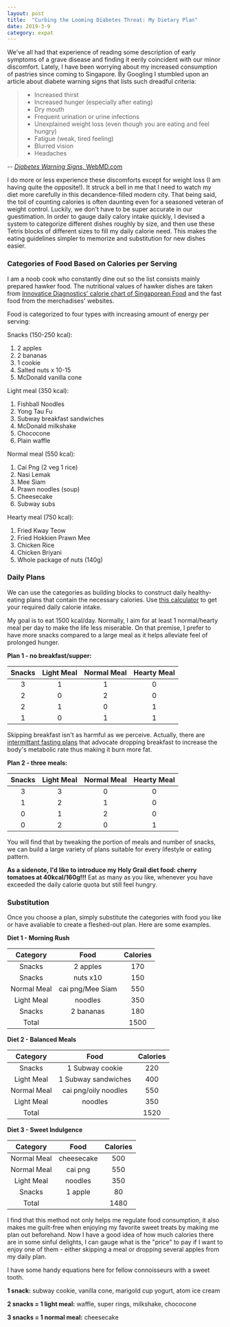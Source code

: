 ```yaml
---
layout: post
title:  "Curbing the Looming Diabetes Threat: My Dietary Plan"
date: 2019-3-9
category: expat
---
```


We've all had that experience of reading some description of early symptoms of a grave disease and finding it eerily coincident with our minor discomfort. Lately, I have been worrying about my increased consumption of pastries since coming to Singapore. By Googling I stumbled upon an article about diabete warning signs that lists such dreadful criteria:
> * Increased thirst
> * Increased hunger (especially after eating)
> * Dry mouth
> * Frequent urination or urine infections
> * Unexplained weight loss (even though you are eating and feel hungry)
> * Fatigue (weak, tired feeling)
> * Blurred vision
> * Headaches

-- [_Diabetes Warning Signs_, WebMD.com](https://www.webmd.com/diabetes/diabetes-warning-signs) 

I do more or less experience these discomforts except for weight loss (I am having quite the opposite!). It struck a bell in me that I need to watch my diet more carefully in this decandence-filled modern city. That being said, the toil of counting calories is often daunting even for a seasoned veteran of weight control. Luckily, we don't have to be super accurate in our guestimation. In order to gauge daily calory intake quickly, I devised a system to categorize different dishes roughly by size, and then use these Tetris blocks of different sizes to fill my daily calorie need. This makes the eating guidelines simpler to memorize and substitution for new dishes easier.

### Categories of Food Based on Calories per Serving
I am a noob cook who constantly dine out so the list consists mainly prepared hawker food. The nutritional values of hawker dishes are taken from [Innovatice Diagnostics' calorie chart of Singaporean Food](http://www.innovativelab.com.sg/wp-content/uploads/2016/03/IDPL-FOOD-CALORIE-CHART-1.pdf) and the fast food from the merchadises' websites.

Food is categorized to four types with increasing amount of energy per serving:

Snacks (150-250 kcal):
1. 2 apples
2. 2 bananas
3. 1 cookie
4. Salted nuts x 10-15
5. McDonald vanilla cone

Light meal (350 kcal):
1. Fishball Noodles
2. Yong Tau Fu
3. Subway breakfast sandwiches
3. McDonald milkshake
4. Chococone
4. Plain waffle

Normal meal (550 kcal):
1. Cai Png (2 veg 1 rice)
2. Nasi Lemak
3. Mee Siam
4. Prawn noodles (soup)
5. Cheesecake
6. Subway subs

Hearty meal (750 kcal):
1. Fried Kway Teow
2. Fried Hokkien Prawn Mee
3. Chicken Rice
4. Chicken Briyani
5. Whole package of nuts (140g)


### Daily Plans
We can use the categories as building blocks to construct daily healthy-eating plans that contain the necessary calories. Use [this calculator](https://www.calculator.net/calorie-calculator.html) to get your  required daily calorie intake.

My goal is to eat 1500 kcal/day. Normally, I aim for at least 1 normal/hearty meal per day to make the life less miserable. On that premise, I prefer to have more snacks compared to a large meal as it helps alleviate feel of prolonged hunger.

**Plan 1 - no breakfast/supper:**

|Snacks|Light Meal|Normal Meal|Hearty Meal
|:-:|:-:|:-:|:-:
|3|1|1|0
|2|0|2|0
|2|1|0|1
|1|0|1|1

Skipping breakfast isn't as harmful as we perceive. Actually, there are [intermittant fasting plans](https://www.healthline.com/nutrition/intermittent-fasting-guide#methods) that advocate dropping breakfast to increase the body's metabolic rate thus making it burn more fat.

**Plan 2 - three meals:**

|Snacks|Light Meal|Normal Meal|Hearty Meal
|:-:|:-:|:-:|:-:
|3|3|0|0
|1|2|1|0
|0|1|2|0
|0|2|0|1

You will find that by tweaking the portion of meals and number of snacks, we can build a large variety of plans suitable for every lifestyle or eating pattern. 

**As a sidenote, I'd like to introduce my Holy Grail diet food: cherry tomatoes at 40kcal/160g!!!** Eat as many as you like, whenever you have exceeded the daily calorie quota but still feel hungry.

### Substitution
Once you choose a plan, simply substitute the categories with food you like or have avaliable to create a fleshed-out plan. Here are some examples.

**Diet 1 - Morning Rush**

|Category|Food|Calories
|:-:|:-:|:-:
|Snacks|2 apples | 170
|Snacks|nuts x10 | 150
|Normal Meal|cai png/Mee Siam | 550
|Light Meal|noodles | 350
|Snacks|2 bananas | 180
|Total||1500

**Diet 2 - Balanced Meals**

|Category|Food|Calories
|:-:|:-:|:-:
|Snacks|1 Subway cookie | 220
|Light Meal|1 Subway sandwiches | 400
|Normal Meal|cai png/oily noodles | 550
|Light Meal|noodles | 350
|Total|| 1520


**Diet 3 - Sweet Indulgence**

|Category|Food|Calories
|:-:|:-:|:-:
|Normal Meal|cheesecake|500
|Normal Meal|cai png|550
|Light Meal|noodles|350
|Snacks| 1 apple|80
|Total||1480

I find that this method not only helps me regulate food consumption, it also makes me guilt-free when enjoying my favorite sweet treats by making me plan out beforehand. Now I have a good idea of how much calories there are in some sinful delights, I can gauge what is the "price" to pay if I want to enjoy one of them - either skipping a meal or dropping several apples from my daily plan.

I have some handy equations here for fellow connoisseurs with a sweet tooth.

**1 snack:** subway cookie, vanilla cone, marigold cup yogurt, atom ice cream

**2 snacks = 1 light meal:** waffle, super rings, milkshake, chococone

**3 snacks = 1 normal meal:** cheesecake